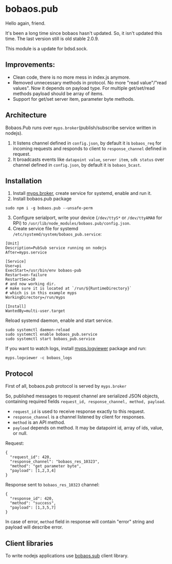# bobaos.pub

Hello again, friend.


It's been a long time since bobaos hasn't updated.
So, it isn't updated this time.
The last version still is old stable 2.0.9.

This module is a update for bdsd.sock. 

## Improvements: 

- Clean code, there is no more mess in index.js anymore.
- Removed unnecessary  methods in protocol. 
  No more "read value"/"read values". Now it depends on payload type. 
  For multiple get/set/read methods payload should be array of items.
- Support for get/set server item, parameter byte methods.

## Architecture

Bobaos.Pub runs over `myps.broker`(publish/subscribe service written in nodejs).

1. It listens channel defined in `config.json`, by default it is `bobaos_req` for incoming requests and responds to client to `response_channel` defined in request.
2. It broadcasts events like `datapoint value`, `server item`, `sdk status` over channel defined in `config.json`, by default it is `bobaos_bcast`.

## Installation

1. Install [myps.broker](https://github.com/mypubsub/myps.broker), create service for systemd, enable and run it.
2. Install bobaos.pub package

```
sudo npm i -g bobaos.pub --unsafe-perm
```
3. Configure serialport, write your device (`/dev/ttyS*` or `/dev/ttyAMA0` for RPi) to `/usr/lib/node_modules/bobaos.pub/config.json`.
4. Create service file for systemd `/etc/systemd/system/bobaos_pub.service`:

```
[Unit]
Description=PubSub service running on nodejs
After=myps.service

[Service]
User=pi
ExecStart=/usr/bin/env bobaos-pub
Restart=on-failure
RestartSec=10
# and now working dir.
# make sure it is located at `/run/${RuntimeDirectory}`
# which is in this example myps
WorkingDirectory=/run/myps

[Install]
WantedBy=multi-user.target
```

Reload systemd daemon, enable and start service.

```
sudo systemctl daemon-reload
sudo systemctl enable bobaos_pub.service
sudo systemctl start bobaos_pub.service
```

If you want to watch logs, install [myps.logviewer](https://github.com/mypubsub/myps.logviewer) package and run:

```
myps.logviewer -c bobaos_logs
```

## Protocol

First of all, bobaos.pub protocol is served by `myps.broker`

So, published messages to request channel are serialized JSON objects, containing required fields `request_id, response_channel, method, payload`.

* `request_id` is used to receive response exactly to this request.
* `response_channel` is a channel listened by client for responses. 
* `method` is an API method.
* `payload` depends on method. It may be datapoint id, array of ids, value, or null.

Request:

```
{
  "request_id": 420,
  "response_channel": "bobaos_res_10323",
  "method": "get parameter byte",
  "payload": [1,2,3,4]
}
```

Response sent to `bobaos_res_10323` channel: 

```
{
  "response_id": 420,
  "method": "success",
  "payload": [1,3,5,7]
}
```

In case of error, `method` field in response will contain "error" string and payload will describe error.

## Client libraries

To write nodejs applications use [bobaos.sub](https://github.com/bobaoskit/bobaos.sub) client library.
